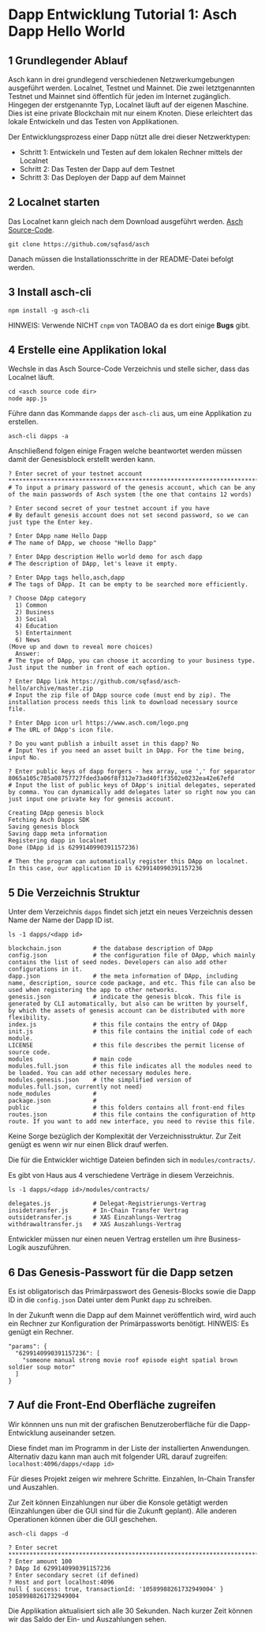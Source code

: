 # Dapp Entwicklung Tutorial 1: Asch Dapp Hello World

## 1 Grundlegender Ablauf

Asch kann in drei grundlegend verschiedenen Netzwerkumgebungen ausgeführt werden. Localnet, Testnet und Mainnet. Die zwei letztgenannten Testnet und Mainnet sind öffentlich für jeden im Internet zugänglich. Hingegen der erstgenannte Typ, Localnet läuft auf der eigenen Maschine. Dies ist eine private Blockchain mit nur einem Knoten. Diese erleichtert das lokale Entwickeln und das Testen von Applikationen.

Der Entwicklungsprozess einer Dapp nützt alle drei dieser Netzwerktypen:
- Schritt 1: Entwickeln und Testen auf dem lokalen Rechner mittels der Localnet
- Schritt 2: Das Testen der Dapp auf dem Testnet
- Schritt 3: Das Deployen der Dapp auf dem Mainnet

## 2 Localnet starten

Das Localnet kann gleich nach dem Download ausgeführt werden. [Asch Source-Code](https://github.com/sqfasd/asch).

```
git clone https://github.com/sqfasd/asch
```
Danach müssen die Installationsschritte in der README-Datei befolgt werden.

## 3 Install asch-cli

```
npm install -g asch-cli
```
HINWEIS: Verwende NICHT ```cnpm``` von TAOBAO da es dort einige **Bugs** gibt.

## 4 Erstelle eine Applikation lokal

Wechsle in das Asch Source-Code Verzeichnis und stelle sicher, dass das Localnet läuft.

```
cd <asch source code dir>
node app.js
```

Führe dann das Kommande ```dapps``` der ```asch-cli``` aus, um eine Applikation zu erstellen.


```
asch-cli dapps -a
```
Anschließend folgen einige Fragen welche beantwortet werden müssen damit der Genesisblock erstellt werden kann.

```
? Enter secret of your testnet account *******************************************************************************
# To input a primary password of the genesis account, which can be any of the main passwords of Asch system (the one that contains 12 words)

? Enter second secret of your testnet account if you have
# By default genesis account does not set second password, so we can just type the Enter key.

? Enter DApp name Hello Dapp
# The name of DApp, we choose "Hello Dapp"

? Enter DApp description Hello world demo for asch dapp
# The description of DApp, let's leave it empty.

? Enter DApp tags hello,asch,dapp
# The tags of DApp. It can be empty to be searched more efficiently.

? Choose DApp category
  1) Common
  2) Business
  3) Social
  4) Education
  5) Entertainment
  6) News
(Move up and down to reveal more choices)
  Answer:
# The type of DApp, you can choose it according to your business type. Just input the number in front of each option.

? Enter DApp link https://github.com/sqfasd/asch-hello/archive/master.zip
# Input the zip file of DApp source code (must end by zip). The installation process needs this link to download necessary source file.

? Enter DApp icon url https://www.asch.com/logo.png
# The URL of DApp's icon file.

? Do you want publish a inbuilt asset in this dapp? No
# Input Yes if you need an asset built in DApp. For the time being, input No.

? Enter public keys of dapp forgers - hex array, use ',' for separator 8065a105c785a08757727fded3a06f8f312e73ad40f1f3502e0232ea42e67efd
# Input the list of public keys of DApp's initial delegates, seperated by comma. You can dynamically add delegates later so right now you can just input one private key for genesis account.

Creating DApp genesis block
Fetching Asch Dapps SDK
Saving genesis block
Saving dapp meta information
Registering dapp in localnet
Done (DApp id is 6299140990391157236)

# Then the program can automatically register this DApp on localnet. In this case, our application ID is 6299140990391157236
```

## 5 Die Verzeichnis Struktur
Unter dem Verzeichnis `dapps` findet sich jetzt ein neues Verzeichnis dessen Name der Name der Dapp ID ist.

```
ls -1 dapps/<dapp id>

blockchain.json         # the database description of DApp
config.json             # the configuration file of DApp, which mainly contains the list of seed nodes. Developers can also add other configurations in it.
dapp.json               # the meta information of DApp, including name, description, source code package, and etc. This file can also be used when registering the app to other networks.
genesis.json            # indicate the genesis blcok. This file is generated by CLI automatically, but also can be written by yourself, by which the assets of genesis account can be distributed with more flexibility.
index.js                # this file contains the entry of DApp
init.js                 # this file contains the initial code of each module.
LICENSE                 # this file describes the permit license of source code.
modules                 # main code
modules.full.json       # this file indicates all the modules need to be loaded. You can add other necessary modules here.
modules.genesis.json    # (the simplified version of modules.full.json, currently not need)
node_modules            #
package.json            #
public                  # this folders contains all front-end files
routes.json             # this file contains the configuration of http route. If you want to add new interface, you need to revise this file.
```
Keine Sorge bezüglich der Komplexität der Verzeichnisstruktur. Zur Zeit genügt es wenn wir nur einen Blick drauf werfen.

Die für die Entwickler wichtige Dateien befinden sich in ```modules/contracts/```.

Es gibt von Haus aus 4 verschiedene Verträge in diesem Verzeichnis.

```
ls -1 dapps/<dapp id>/modules/contracts/

delegates.js            # Delegat-Registrierungs-Vertrag
insidetransfer.js       # In-Chain Transfer Vertrag
outsidetransfer.js      # XAS Einzahlungs-Vertrag
withdrawaltransfer.js   # XAS Auszahlungs-Vertrag
```
Entwickler müssen nur einen neuen Vertrag erstellen um ihre Business-Logik auszuführen.

## 6 Das Genesis-Passwort für die Dapp setzen

Es ist obligatorisch das Primärpasswort des Genesis-Blocks sowie die Dapp ID in die  ```config.json``` Datei unter dem Punkt ```dapp``` zu schreiben.

In der Zukunft wenn die Dapp auf dem Mainnet veröffentlich wird, wird auch ein Rechner zur Konfiguration der Primärpassworts benötigt. HINWEIS: Es genügt ein Rechner.

```
"params": {
  "6299140990391157236": [
    "someone manual strong movie roof episode eight spatial brown soldier soup motor"
  ]
}
```

## 7 Auf die Front-End Oberfläche zugreifen

Wir könnnen uns nun mit der grafischen Benutzeroberfläche für die Dapp-Entwicklung auseinander setzen.

Diese findet man im Programm in der Liste der installierten Anwendungen. Alternativ dazu kann man auch mit folgender URL darauf zugreifen: ```localhost:4096/dapps/<dapp id>```

Für dieses Projekt zeigen wir mehrere Schritte. Einzahlen, In-Chain Transfer und Auszahlen.

Zur Zeit können Einzahlungen nur über die Konsole getätigt werden (Einzahlungen über die GUI sind für die Zukunft geplant). Alle anderen Operationen können über die GUI geschehen.

```
asch-cli dapps -d

? Enter secret *******************************************************************************
? Enter amount 100
? DApp Id 6299140990391157236
? Enter secondary secret (if defined)
? Host and port localhost:4096
null { success: true, transactionId: '10589988261732949004' }
10589988261732949004
```

Die Applikation aktualisiert sich alle 30 Sekunden. Nach kurzer Zeit können wir das Saldo der Ein- und Auszahlungen sehen.
